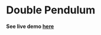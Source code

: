 Double Pendulum
================

**See live demo [here](https://luc4sguilherme.github.io/double-pendulum/)**
